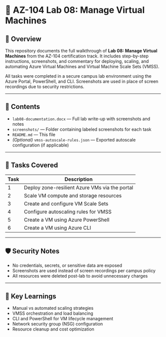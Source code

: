 # 🧪 AZ-104 Lab 08: Manage Virtual Machines

## 📘 Overview  
This repository documents the full walkthrough of **Lab 08: Manage Virtual Machines** from the AZ-104 certification track. It includes step-by-step instructions, screenshots, and commentary for deploying, scaling, and automating Azure Virtual Machines and Virtual Machine Scale Sets (VMSS).

All tasks were completed in a secure campus lab environment using the Azure Portal, PowerShell, and CLI. Screenshots are used in place of screen recordings due to security restrictions.

---

## 📂 Contents  
- `lab08-documentation.docx` — Full lab write-up with screenshots and notes  
- `screenshots/` — Folder containing labeled screenshots for each task  
- `README.md` — This file  
- *(Optional)* `vmss-autoscale-rules.json` — Exported autoscale configuration (if applicable)

---

## 🧩 Tasks Covered  
| Task | Description |
|------|-------------|
| 1 | Deploy zone-resilient Azure VMs via the portal |
| 2 | Scale VM compute and storage resources |
| 3 | Create and configure VM Scale Sets |
| 4 | Configure autoscaling rules for VMSS |
| 5 | Create a VM using Azure PowerShell |
| 6 | Create a VM using Azure CLI |

---

## 🛡️ Security Notes  
- No credentials, secrets, or sensitive data are exposed  
- Screenshots are used instead of screen recordings per campus policy  
- All resources were deleted post-lab to avoid unnecessary charges

---

## 🚀 Key Learnings  
- Manual vs automated scaling strategies  
- VMSS orchestration and load balancing  
- CLI and PowerShell for VM lifecycle management  
- Network security group (NSG) configuration  
- Resource cleanup and cost optimization

